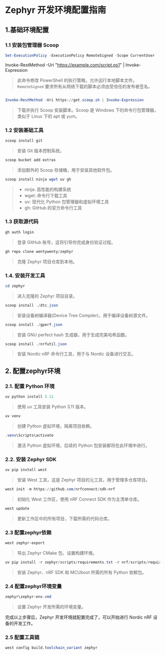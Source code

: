 # Zephyr 开发环境配置指南

## 1.基础环境配置

### 1.1 安装包管理器 Scoop

```powershell
Set-ExecutionPolicy -ExecutionPolicy RemoteSigned -Scope CurrentUser
```

Invoke-RestMethod -Uri "https://example.com/script.ps1" | Invoke-Expression


> 此命令修改 PowerShell 的执行策略，允许运行本地脚本文件。`RemoteSigned` 要求所有从网络下载的脚本必须由受信任的发布者签名。

```powershell

Invoke-RestMethod -Uri https://get.scoop.sh | Invoke-Expression
```

> 下载并执行 Scoop 安装脚本。Scoop 是 Windows 下的命令行包管理器，类似于 Linux 下的 apt 或 yum。

### 1.2 安装基础工具

```powershell
scoop install git
```

> 安装 Git 版本控制系统。

```powershell
scoop bucket add extras
```

> 添加额外的 Scoop 存储桶，用于安装其他软件包。

```powershell
scoop install ninja wget uv gh
```

> - ninja: 高性能的构建系统
> - wget: 命令行下载工具
> - uv: 现代化 Python 包管理器和虚拟环境工具
> - gh: GitHub 的官方命令行工具

### 1.3 获取源代码

```powershell
gh auth login
```

> 登录 GitHub 账号，这将引导你完成身份验证过程。

```powershell
gh repo clone wentywenty/zephyr
```

> 克隆 Zephyr 项目仓库到本地。

### 1.4. 安装开发工具

```powershell
cd zephyr
```

> 进入克隆的 Zephyr 项目目录。

```powershell
scoop install ./dtc.json
```

> 安装设备树编译器(Device Tree Compiler)，用于编译设备树源文件。

```powershell
scoop install ./gperf.json
```

> 安装 GNU perfect hash 生成器，用于生成完美哈希函数。

```powershell
scoop install ./nrfutil.json
```

> 安装 Nordic nRF 命令行工具，用于与 Nordic 设备进行交互。

## 2. 配置zephyr环境

### 2.1. 配置 Python 环境

```powershell
uv python install 3.11
```

> 使用 uv 工具安装 Python 3.11 版本。

```powershell
uv venv
```

> 创建 Python 虚拟环境，隔离项目依赖。

```powershell
.venv\Scripts\activate
```

> 激活 Python 虚拟环境，后续的 Python 包安装都将在此环境中进行。

### 2.2. 安装 Zephyr SDK

```powershell
uv pip install west
```

> 安装 West 工具，这是 Zephyr 项目的元工具，用于管理多仓库项目。

```powershell
west init -m https://github.com/nrfconnect/sdk-nrf
```

> 初始化 West 工作区，使用 nRF Connect SDK 作为主清单仓库。

```powershell
west update
```

> 更新工作区中的所有项目，下载所需的代码仓库。

### 2.3 配置zephyr依赖

```powershell
west zephyr-export
```

> 导出 Zephyr CMake 包，设置构建环境。

```powershell
uv pip install -r zephyr/scripts/requirements.txt -r nrf/scripts/requirements.txt -r bootloader/mcuboot/scripts/requirements.txt
```

> 安装 Zephyr、nRF SDK 和 MCUboot 所需的所有 Python 依赖包。

### 2.4 配置zephyr环境变量

```powershell
zephyr\zephyr-env.cmd
```

> 设置 Zephyr 开发所需的环境变量。

完成以上步骤后，Zephyr 开发环境就配置完成了，可以开始进行 Nordic nRF 设备的开发工作。

### 2.5 配置工具链

```powershell
west config build.toolchain_variant zephyr
```
